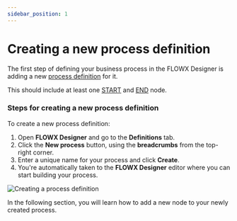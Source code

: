 ```yaml
---
sidebar_position: 1
---
```


# Creating a new process definition

The first step of defining your business process in the FLOWX Designer is adding a new [process definition](../../building-blocks/process/process-definition/process-definition.md) for it.

This should include at least one [START](../../building-blocks/node/start-end-node.md#start-node) and [END](../../building-blocks/node/start-end-node.md#end-node) node.

### Steps for creating a new process definition

To create a new process definition:

1. Open **FLOWX Designer** and go to the **Definitions** tab.
2. Click the **New process** button, using the **breadcrumbs** from the top-right corner.
3. Enter a unique name for your process and click **Create**.
4. You're automatically taken to the **FLOWX Designer** editor where you can start building your process.

![Creating a process definition](https://s3.eu-west-1.amazonaws.com/docx.flowx.ai/2.13/process_flow_process_definition.gif)

In the following section, you will learn how to add a new node to your newly created process.